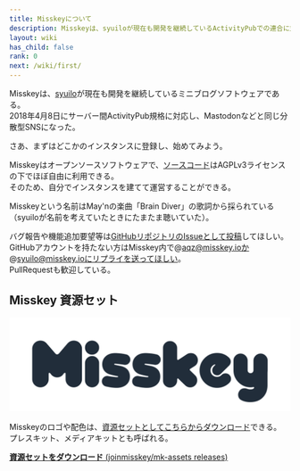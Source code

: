```yaml
---
title: Misskeyについて
description: Misskeyは、syuiloが現在も開発を継続しているActivityPubでの連合に対応したミニブログソフトウェアである。
layout: wiki
has_child: false
rank: 0
next: /wiki/first/
---
```

Misskeyは、[syuilo](https://syuilo.com)が現在も開発を継続しているミニブログソフトウェアである。  
2018年4月8日にサーバー間ActivityPub規格に対応し、Mastodonなどと同じ分散型SNSになった。

さあ、まずはどこかのインスタンスに登録し、始めてみよう。

Misskeyはオープンソースソフトウェアで、[ソースコード](https://github.com/syuilo/misskey)はAGPLv3ライセンスの下でほぼ自由に利用できる。  
そのため、自分でインスタンスを建てて運営することができる。

Misskeyという名前はMay'nの楽曲「Brain Diver」の歌詞から採られている（syuiloが名前を考えていたときにたまたま聴いていた）。

バグ報告や機能追加要望等は[GitHubリポジトリのIssueとして投稿](https://github.com/syuilo/misskey/issues/new/choose)してほしい。GitHubアカウントを持たない方はMisskey内で@aqz@misskey.ioか@syuilo@misskey.ioにリプライを送ってほしい。  
PullRequestも歓迎している。

## Misskey 資源セット
![Misskey Logo](/files/images/title.light.svg)

Misskeyのロゴや配色は、[資源セットとしてこちらからダウンロード](https://github.com/joinmisskey/mk-assets/releases)できる。  
プレスキット、メディアキットとも呼ばれる。

[**資源セットをダウンロード** (joinmisskey/mk-assets releases)](https://github.com/joinmisskey/mk-assets/releases)
